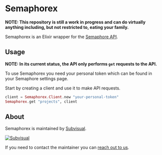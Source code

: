 # Semaphorex

**NOTE: This repository is still a work in progress and can do virtually
anything including, but not restricted to, eating your family.**

Semaphorex is an Elixir wrapper for the [Semaphore API](https://semaphoreci.com/docs/api.html).

## Usage

**NOTE: In its current status, the API only performs `get` requests to the
API.**

To use Semaphorex you need your personal token which can be found in your
Semaphore settings page.

Start by creating a client and use it to make API requests.

```elixir
client = Semaphorex.Client.new "your-personal-token"
Semaphorex.get "projects", client
```

About
-----

Semaphorex is maintained by [Subvisual](http://subvisual.co).

[![Subvisual](https://raw.githubusercontent.com/subvisual/guides/master/github/templates/subvisual_logo_with_name.png)](http://subvisual.co)

If you need to contact the maintainer you can <a href="mailto:contact@subvisual.co">reach out to us</a>.

